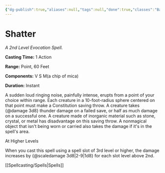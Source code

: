 ```yaml
---
{"dg-publish":true,"aliases":null,"tags":null,"done":true,"classes":"Bard, Sorcerer, Warlock, Wizard,","spellLevel":2,"school":"Evocation","source":"PHB","permalink":"/spells/shatter/","dgHomeLink":false,"dgPassFrontmatter":true}
---
```


# Shatter
*A 2nd Level Evocation Spell.*

**Casting Time:** 1 Action

**Range:** Point, 60 Feet

**Components:** V S M(a chip of mica)

**Duration:** Instant

A sudden loud ringing noise, painfully intense, erupts from a point of your choice within range. Each creature in a 10-foot-radius sphere centered on that point must make a Constitution saving throw. A creature takes {@damage 3d8} thunder damage on a failed save, or half as much damage on a successful one. A creature made of inorganic material such as stone, crystal, or metal has disadvantage on this saving throw.
A nonmagical object that isn't being worn or carried also takes the damage if it's in the spell's area.

At Higher Levels

When you cast this spell using a spell slot of 3rd level or higher, the damage increases by {@scaledamage 3d8|2-9|1d8} for each slot level above 2nd.

[[Spellcasting/Spells|Spells]]
